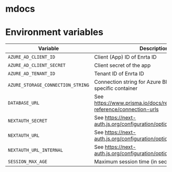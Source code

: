 # mdocs


# Environment variables

| Variable                          | Description                                                                 | Required | Sample                               |
|-----------------------------------|-----------------------------------------------------------------------------|----------|--------------------------------------|
| `AZURE_AD_CLIENT_ID`              | Client (App) ID of Enrta ID                                                 | Yes      |                                      |
| `AZURE_AD_CLIENT_SECRET`          | Client secret of the app                                                    | Yes      |                                      |
| `AZURE_AD_TENANT_ID`              | Tenant ID of Enrta ID                                                       | Yes      |                                      |
| `AZURE_STORAGE_CONNECTION_STRING` | Connection string for Azure Blob Storage for the specific container         | Yes      | DefaultEndpointsProtocol=...         |
| `DATABASE_URL`                    | See https://www.prisma.io/docs/reference/database-reference/connection-urls | Yes      | mysql://user:pass@host:port/database |
| `NEXTAUTH_SECRET`                 | See https://next-auth.js.org/configuration/options                          | Yes      |                                      |
| `NEXTAUTH_URL`                    | See https://next-auth.js.org/configuration/options                          | Yes      | https://example.com                  |
| `NEXTAUTH_URL_INTERNAL`           | See https://next-auth.js.org/configuration/options                          | No       | http://localhost:3000                |
| `SESSION_MAX_AGE`                 | Maximum session time (in seconds).                                          | No       | 86400                                |
